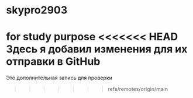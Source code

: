 # skypro2903
for study purpose
<<<<<<< HEAD
Здесь я добавил изменения для их отправки в GitHub
=======
Это дополнительная запись для проверки
>>>>>>> refs/remotes/origin/main
